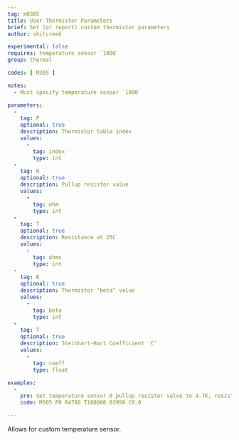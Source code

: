 ```yaml
---
tag: m0305
title: User Thermistor Parameters
brief: Set (or report) custom thermistor parameters
author: shitcreek

experimental: false
requires: temperature sensor `1000`
group: thermal

codes: [ M305 ]

notes:
  - Must specify temperature sensor `1000`

parameters:
  -
    tag: P
    optional: true
    description: Thermistor table index
    values:
      -
        tag: index
        type: int
  -
    tag: R
    optional: true
    description: Pullup resistor value
    values:
      -
        tag: ohm
        type: int
  -
    tag: T
    optional: true
    description: Resistance at 25C
    values:
      -
        tag: ohms
        type: int
  -
    tag: B
    optional: true
    description: Thermistor "beta" value
    values:
      -
        tag: beta
        type: int
  -
    tag: T
    optional: true
    description: Steinhart-Hart Coefficient 'C'
    values:
      -
        tag: coeff
        type: float

examples:
  -
    pre: Set temperature sensor 0 pullup resistor value to 4.7K, resistance to 100K, thermistor beta value to 3950, and coefficient to 0
    code: M305 P0 R4700 T100000 B3950 C0.0

---
```

Allows for custom temperature sensor.
